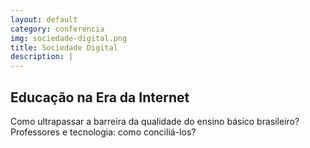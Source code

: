 ```yaml
---
layout: default
category: conferencia
img: sociedade-digital.png
title: Sociedade Digital
description: |
---
```


## Educação na Era da Internet

Como ultrapassar a barreira da qualidade do ensino básico brasileiro? Professores e tecnologia: como conciliá-los? 